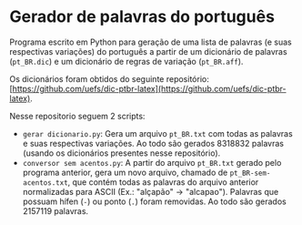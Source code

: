 # Gerador de palavras do português

Programa escrito em Python para geração de uma lista de palavras (e suas respectivas variações) do português a partir de um dicionário de palavras (`pt_BR.dic`) e um dicionário de regras de variação (`pt_BR.aff`).

Os dicionários foram obtidos do seguinte repositório: [https://github.com/uefs/dic-ptbr-latex](https://github.com/uefs/dic-ptbr-latex).

Nesse repositorio seguem 2 scripts:
- `gerar dicionario.py`: Gera um arquivo `pt_BR.txt` com todas as palavras e suas respectivas variações. Ao todo são gerados 8318832 palavras (usando os dicionários presentes nesse repositório).
- `conversor sem acentos.py`: A partir do arquivo `pt_BR.txt` gerado pelo programa anterior, gera um novo arquivo, chamado de `pt_BR-sem-acentos.txt`, que contém todas as palavras do arquivo anterior normalizadas para ASCII (Ex.: "alçapão" -> "alcapao"). Palavras que possuam hífen (`-`) ou ponto (`.`) foram removidas. Ao todo são gerados 2157119 palavras.